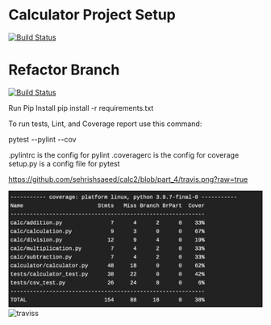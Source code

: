 # Calculator Project Setup
[![Build Status](https://app.travis-ci.com/sehrishsaeed/calc2.svg?branch=main)](https://app.travis-ci.com/sehrishsaeed/calc2)


# Refactor Branch 
[![Build Status](https://app.travis-ci.com/sehrishsaeed/calc2.svg?branch=main)](https://app.travis-ci.com/sehrishsaeed/calc2.svg?branch=pt2_refactor)

Run Pip Install
pip install -r requirements.txt

To run tests, Lint, and Coverage report use this command:

pytest  --pylint --cov

.pylintrc is the config for pylint
.coveragerc is the config for coverage
setup.py is a config file for pytest

https://github.com/sehrishsaeed/calc2/blob/part_4/travis.png?raw=true

![travis](travis.png)
![traviss](traviss.png)
